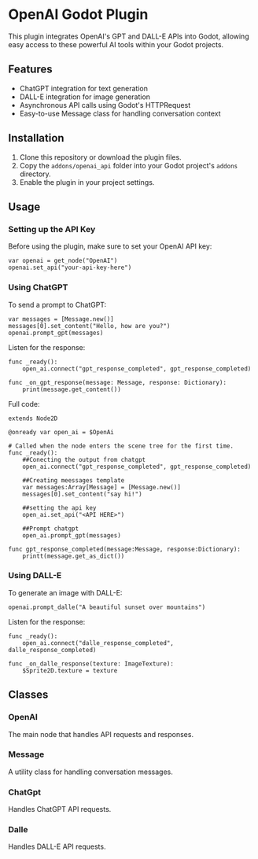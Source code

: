 # OpenAI Godot Plugin

This plugin integrates OpenAI's GPT and DALL-E APIs into Godot, allowing easy access to these powerful AI tools within your Godot projects.

## Features

- ChatGPT integration for text generation
- DALL-E integration for image generation
- Asynchronous API calls using Godot's HTTPRequest
- Easy-to-use Message class for handling conversation context

## Installation

1. Clone this repository or download the plugin files.
2. Copy the `addons/openai_api` folder into your Godot project's `addons` directory.
3. Enable the plugin in your project settings.

## Usage

### Setting up the API Key

Before using the plugin, make sure to set your OpenAI API key:

```gdscript
var openai = get_node("OpenAI")
openai.set_api("your-api-key-here")
```
### Using ChatGPT

To send a prompt to ChatGPT:

```gdscript
var messages = [Message.new()]
messages[0].set_content("Hello, how are you?")
openai.prompt_gpt(messages)
```

Listen for the response:

```gdscript
func _ready():
	open_ai.connect("gpt_response_completed", gpt_response_completed)

func _on_gpt_response(message: Message, response: Dictionary):
	print(message.get_content())
```

Full code:
```gdscript
extends Node2D

@onready var open_ai = $OpenAi

# Called when the node enters the scene tree for the first time.
func _ready():
	##Conecting the output from chatgpt
	open_ai.connect("gpt_response_completed", gpt_response_completed)
	
	##Creating meessages template
	var messages:Array[Message] = [Message.new()]
	messages[0].set_content("say hi!")
	
	##setting the api key
	open_ai.set_api("<API HERE>")
	
	##Prompt chatgpt
	open_ai.prompt_gpt(messages)
	
func gpt_response_completed(message:Message, response:Dictionary):
	printt(message.get_as_dict())
```

### Using DALL-E

To generate an image with DALL-E:

```gdscript
openai.prompt_dalle("A beautiful sunset over mountains")
```

Listen for the response:

```gdscript
func _ready():
	open_ai.connect("dalle_response_completed", dalle_response_completed)

func _on_dalle_response(texture: ImageTexture):
	$Sprite2D.texture = texture
```

## Classes

### OpenAI

The main node that handles API requests and responses.

### Message

A utility class for handling conversation messages.

### ChatGpt

Handles ChatGPT API requests.

### Dalle

Handles DALL-E API requests.
